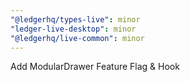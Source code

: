 ```yaml
---
"@ledgerhq/types-live": minor
"ledger-live-desktop": minor
"@ledgerhq/live-common": minor
---
```


Add ModularDrawer Feature Flag & Hook
